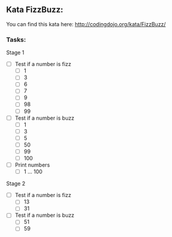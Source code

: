 ## Kata FizzBuzz:
You can find this kata here: http://codingdojo.org/kata/FizzBuzz/

### Tasks:

Stage 1
- [ ] Test if a number is fizz
    - [ ] 1
    - [ ] 3
    - [ ] 6
    - [ ] 7
    - [ ] 9
    - [ ] 98
    - [ ] 99
- [ ] Test if a number is buzz
    - [ ] 1
    - [ ] 3
    - [ ] 5
    - [ ] 50
    - [ ] 99
    - [ ] 100
- [ ] Print numbers
    - [ ] 1 ... 100
    
Stage 2
- [ ] Test if a number is fizz
    - [ ] 13
    - [ ] 31
- [ ] Test if a number is buzz
    - [ ] 51
    - [ ] 59